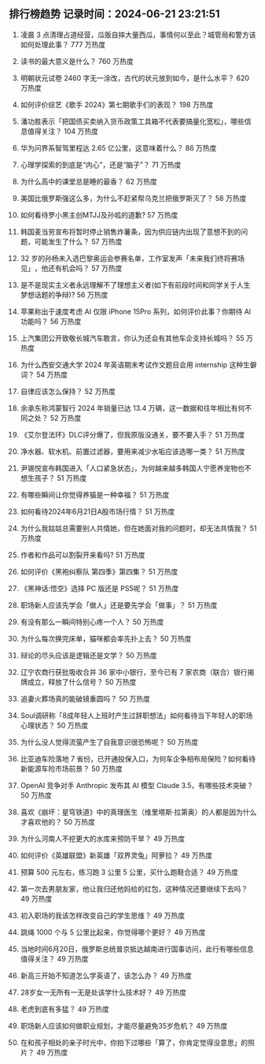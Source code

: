 
## 排行榜趋势 记录时间：2024-06-21 23:21:51
  
  1. 凌晨 3 点清理占道经营，瓜贩自摔大量西瓜，事情何以至此？城管局和警方该如何处理此事？ 777 万热度
    
  2. 读书的最大意义是什么？ 760 万热度
    
  3. 明朝状元试卷 2460 字无一涂改，古代的状元放到如今，是什么水平？ 620 万热度
    
  4. 如何评价综艺《歌手 2024》第七期歌手们的表现？ 198 万热度
    
  5. 潘功胜表示「把国债买卖纳入货币政策工具箱不代表要搞量化宽松」，哪些信息值得关注？ 104 万热度
    
  6. 华为问界系智驾里程达 2.65 亿公里，这意味着什么？ 86 万热度
    
  7. 心理学探索的到底是“内心”，还是“脑子”？ 71 万热度
    
  8. 为什么高中的课堂总是睡的最香？ 62 万热度
    
  9. 美国比俄罗斯强这么多，为什么不赶紧帮乌克兰把俄罗斯灭了？ 58 万热度
    
  10. 如何看待罗小黑主创MTJJ及孙呱的道歉? 57 万热度
    
  11. 韩国麦当劳宣布将暂时停止销售炸薯条，因为供应链内出现了意想不到的问题，可能发生了什么？ 57 万热度
    
  12. 32 岁的孙杨未入选巴黎奥运会参赛名单，工作室发声「未来我们终将赛场见」 ​​​，他还有机会吗？ 57 万热度
    
  13. 是不是现实主义者永远理解不了理想主义者(如下有前段时间和同学关于人生梦想话题的争辩)? 56 万热度
    
  14. 苹果称出于速度考虑 AI 仅限 iPhone 15Pro 系列，如何评价此事？你期待 AI 功能吗？ 56 万热度
    
  15. 上汽集团公开致敬长城汽车敢言，你认为还会有其他车企支持长城吗？ 55 万热度
    
  16. 为什么西安交通大学 2024 年英语期末考试作文题目会用 internship 这种生僻词？ 54 万热度
    
  17. 自律应该怎么保持？ 52 万热度
    
  18. 余承东称鸿蒙智行 2024 年销量已达 13.4 万辆，这一数据和往年相比有何不同之处？ 52 万热度
    
  19. 《艾尔登法环》DLC评分爆了，但我原版没通关，要不要入手？ 51 万热度
    
  20. 净水器、软水机、前置过滤器，要用来减少水垢应该选哪一类？ 51 万热度
    
  21. 尹锡悦宣布韩国进入「人口紧急状态」，为何越来越多韩国人宁愿养宠物也不想生孩子？ 51 万热度
    
  22. 有哪些瞬间让你觉得养猫是一种幸福？ 51 万热度
    
  23. 如何看待2024年6月21日A股市场行情？ 51 万热度
    
  24. 为什么我姑姑总需要别人共情她，但在她面对我的问题时，却无法共情我？ 51 万热度
    
  25. 作者和作品可以割裂开来看吗? 51 万热度
    
  26. 如何评价《黑袍纠察队 第四季》第四集？ 51 万热度
    
  27. 《黑神话:悟空》选择 PC 版还是 PS5呢？ 51 万热度
    
  28. 职场新人应该先学会「做人」还是要先学会「做事」？ 51 万热度
    
  29. 有没有那么一瞬间特别心疼一个人？ 50 万热度
    
  30. 为什么每次换完床单，猫咪都会率先扑上去？ 50 万热度
    
  31. 辩论的尽头应该是逻辑还是文学？ 50 万热度
    
  32. 辽宁农商行获批吸收合并 36 家中小银行，至今已有 7 家农商（联合）银行揭牌成立，释放了什么信号？ 50 万热度
    
  33. 追妻火葬场真的能破镜重圆吗？ 50 万热度
    
  34. Soul调研称「8成年轻人上班时产生过辞职想法」如何看待当下年轻人的职场心理状态？ 50 万热度
    
  35. 为什么没人觉得流萤产生了自我意识很恐怖呢？ 50 万热度
    
  36. 比亚迪车险落地 7 省份，已开通投保入口，为何车企争相布局保险？如何看待新能源车险市场前景？ 50 万热度
    
  37. OpenAI 竞争对手 Anthropic 发布其 AI 模型 Claude 3.5，有哪些技术突破？ 50 万热度
    
  38. 喜欢《崩坏：星穹铁道》中的真理医生（维里塔斯·拉第奥）的人都是因为什么才喜欢他的？ 50 万热度
    
  39. 为什么河南人不挖更大的水库来预防干旱？ 49 万热度
    
  40. 如何评价《英雄联盟》新英雄「双界灵兔」阿萝拉？ 49 万热度
    
  41. 预算 500 元左右，练习跑 3 公里 5 公里，买什么跑鞋合适？ 49 万热度
    
  42. 第一次去男朋友家，他让我归还他妈给的红包，这种情况还要继续下去吗？ 49 万热度
    
  43. 初入职场的我该怎样改变自己的学生思维？ 49 万热度
    
  44. 跳绳 1000 个与 5 公里比起来，你觉得哪个更好？ 49 万热度
    
  45. 当地时间6月20日，俄罗斯总统普京抵达越南进行国事访问，此行有哪些信息值得关注？ 49 万热度
    
  46. 新高三开始不知道怎么学英语了，该怎么办？ 49 万热度
    
  47. 28岁女一无所有一无是处该学什么技术好？ 49 万热度
    
  48. 老虎到底有多猛？ 49 万热度
    
  49. 职场新人应该如何做职业规划，才能尽量避免35岁危机？ 49 万热度
    
  50. 在和孩子相处的亲子时光中，你拍下过哪些「算了，你肯定觉得没意思」的照片？ 49 万热度
    